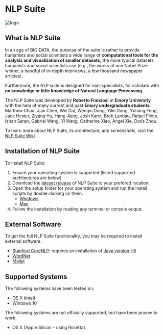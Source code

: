 # NLP Suite

![logo](https://github.com/NLP-Suite/NLP-Suite/blob/current-stable/lib/images/logo.png)

## What is NLP Suite

In an age of BIG DATA, the purpose of the suite is rather to provide humanists and social scientists a wide range of **computational tools for the analysis and visualization of smaller datasets,** the more typical datasets humanists and social scientists use (e.g., the works of one Nobel Prize winner, a handful of in-depth interviews, a few thousand newspaper articles).

Furthermore, the NLP suite is designed for non-specialists, for scholars with **no knowledge or little knowledge of Natural Language Processing.**

The NLP Suite was developed by **Roberto Franzosi** at **Emory University** with the help of many current and past **Emory undergraduate students**: Matthew Chau, Jian Chen, Wei Dai, Wenqin Dong, Yilin Dong, Yuhang Feng, Jack Hester, Ziyang Hu, Hang Jiang, Josh Karol, Brett Landau, Rafael Piloto, Ishan Saran, Gabriel Wang, Yi Wang, Catherine Xiao, Angel Xie, Doris Zhou.


To learn more about NLP Suite, its architecture, and screenshots, visit the [NLP Suite Wiki](https://github.com/NLP-Suite/NLP-Suite/wiki)

## Installation of NLP Suite

To install NLP Suite:

1. Ensure your operating system is supported (listed supported architectures are below)
2. Download the [lateset release](https://github.com/NLP-Suite/NLP-Suite/releases) of NLP Suite to your prefered location.
3. Open the setup folder for your operating system and run the install scripts by double clicking on them.
    - [Windows](https://github.com/NLP-Suite/NLP-Suite/tree/current-stable/setup_Windows)
    - [Mac](https://github.com/NLP-Suite/NLP-Suite/tree/current-stable/setup_Mac)
5. Follow the installation by reading any terminal or console output. 

## External Software

To get the full NLP Suite functionality, you may be required to install external software.

- [Stanford CoreNLP](https://stanfordnlp.github.io/CoreNLP/download.html): requires an installation of [Java version +8](https://www.oracle.com/java/technologies/javase-downloads.html)
- [WordNet](https://wordnet.princeton.edu/download)
- [Mallet](http://mallet.cs.umass.edu/download.php)

## Supported Systems

The following systems have been tested on:

- OS X (intel)
- Windows 10


The following systems are not officially supported, but have been proven to work:

- OS X (Apple Silicon - using Rosetta)
